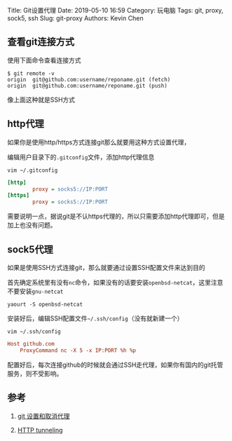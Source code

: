 Title: Git设置代理
Date: 2019-05-10 16:59
Category: 玩电脑
Tags: git, proxy, sock5, ssh
Slug: git-proxy
Authors: Kevin Chen



## 查看git连接方式

使用下面命令查看连接方式

```shell
$ git remote -v
origin  git@github.com:username/reponame.git (fetch)
origin  git@github.com:username/reponame.git (push)
```

像上面这种就是SSH方式





## http代理

如果你是使用http/https方式连接git那么就要用这种方式设置代理，

编辑用户目录下的`.gitconfig`文件，添加http代理信息

`vim ~/.gitconfig `

```ini
[http]
        proxy = socks5://IP:PORT
[https]
        proxy = socks5://IP:PORT
```

需要说明一点，据说git是不认https代理的，所以只需要添加http代理即可，但是加上也没有问题。





## sock5代理

如果是使用SSH方式连接git，那么就要通过设置SSH配置文件来达到目的

首先确定系统里有没有`nc`命令，如果没有的话要安装`openbsd-netcat`，这里注意不要安装`gnu-netcat`

```shell
yaourt -S openbsd-netcat
```



安装好后，编辑SSH配置文件`~/.ssh/config`（没有就新建一个）

`vim ~/.ssh/config`

```ini
Host github.com
    ProxyCommand nc -X 5 -x IP:PORT %h %p
```

配置好后，每次连接github的时候就会通过SSH走代理，如果你有国内的git托管服务，则不受影响。



## 参考

1. [git 设置和取消代理](<https://gist.github.com/laispace/666dd7b27e9116faece6>)

2. [HTTP tunneling](<https://wiki.archlinux.org/index.php/HTTP_tunneling>)